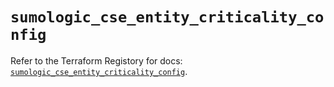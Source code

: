 # `sumologic_cse_entity_criticality_config`

Refer to the Terraform Registory for docs: [`sumologic_cse_entity_criticality_config`](https://www.terraform.io/docs/providers/sumologic/r/cse_entity_criticality_config).
